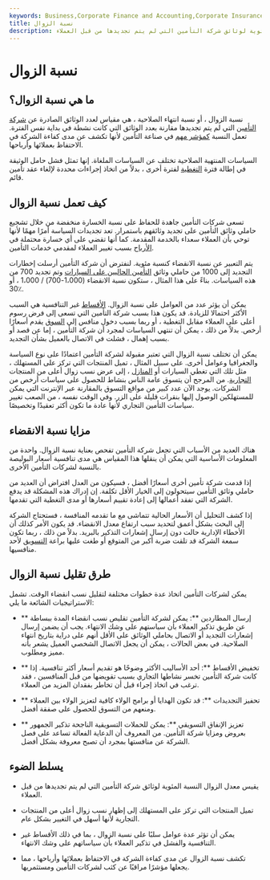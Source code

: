 ```yaml
---
keywords: Business,Corporate Finance and Accounting,Corporate Insurance
title: نسبة الزوال
description: تقيس نسبة الانقضاء النسبة المئوية لوثائق شركة التأمين التي لم يتم تجديدها من قبل العملاء.
---
```


# نسبة الزوال
## ما هي نسبة الزوال؟

نسبة الزوال ، أو نسبة انتهاء الصلاحية ، هي مقياس لعدد الوثائق الصادرة عن [شركة](/insurance) [التأمين](/insurance) التي لم يتم تجديدها مقارنة بعدد الوثائق التي كانت نشطة في بداية نفس الفترة. تعمل النسبة [كمؤشر مهم](/indicator) في صناعة التأمين لأنها تكشف عن مدى كفاءة الشركة في الاحتفاظ بعملائها وأرباحها.

السياسات المنتهية الصلاحية تختلف عن السياسات الملغاة. إنها تمثل فشل حامل الوثيقة في إطالة فترة [التغطية](/insurance-coverage) لفترة أخرى ، بدلاً من اتخاذ إجراءات محددة لإلغاء عقد تأمين قائم.

## كيف تعمل نسبة الزوال

تسعى شركات التأمين جاهدة للحفاظ على نسبة الخسارة منخفضة من خلال تشجيع حاملي وثائق التأمين على تجديد وثائقهم باستمرار. تعد تجديدات السياسة أمرًا مهمًا لأنها توحي بأن العملاء سعداء بالخدمة المقدمة. كما أنها تقضي على أي خسارة محتملة في [الأرباح](/earnings) بسبب تغيير العملاء لمقدمي خدمات التأمين.

يتم التعبير عن نسبة الانقضاء كنسبة مئوية. لنفترض أن شركة التأمين أرسلت إخطارات التجديد إلى 1000 من حاملي وثائق [التأمين الحاليين على السيارات](/auto-insurance) وتم تجديد 700 من هذه السياسات. بناءً على هذا المثال ، ستكون نسبة الانقضاء (1،000-700) / 1،000 ، أو 30٪.

يمكن أن يؤثر عدد من العوامل على نسبة الزوال. [الأقساط](/premium) غير التنافسية هي السبب الأكثر احتمالا للزيادة. قد يكون هذا بسبب شركة التأمين التي تسعى إلى فرض رسوم أعلى على العملاء مقابل التغطية ، أو ربما بسبب دخول منافس إلى [السوق](/market) يقدم أسعارًا أرخص. بدلاً من ذلك ، يمكن أن تنتهي السياسات لمجرد أن شركة التأمين ، إما عن قصد أو بسبب إهمال ، فشلت في الاتصال بالعميل بشأن التجديد.

يمكن أن تختلف نسبة الزوال التي تعتبر مقبولة لشركة التأمين اعتمادًا على نوع السياسة والجغرافيا وعوامل أخرى. على سبيل المثال ، تميل المنتجات التي تركز على المستهلك ، مثل تلك التي تغطي السيارات أو [المنازل](/homeowners-insurance) ، إلى عرض نسب زوال أعلى من المنتجات [التجارية](/commercial). من المرجح أن يتسوق عامة الناس بنشاط للحصول على سياسات أرخص من الشركات. يوجد الآن عدد كبير من مواقع التسوق بالمقارنة عبر الإنترنت التي يمكن للمستهلكين الوصول إليها بنقرات قليلة على الزر. وفي الوقت نفسه ، من الصعب تغيير سياسات التأمين التجاري لأنها عادة ما تكون أكثر تعقيدًا وتخصيصًا.

## مزايا نسبة الانقضاء

هناك العديد من الأسباب التي تجعل شركة التأمين تفحص بعناية نسبة الزوال. واحدة من المعلومات الأساسية التي يمكن أن ينقلها هذا المقياس هي مدى تنافسية أسعار البوليصة بالنسبة لشركات التأمين الأخرى.

إذا قدمت شركة تأمين أخرى أسعارًا أفضل ، فسيكون من العدل افتراض أن العديد من حاملي وثائق التأمين سيتحولون إلى الخيار الأقل تكلفة. إن إدراك هذه المشكلة قد يدفع الشركة التي تفقد أعمالها إلى إعادة تقييم أسعارها أو مدى التغطية التي تقدمها.

إذا كشف التحليل أن الأسعار الحالية تتماشى مع ما تقدمه المنافسة ، فستحتاج الشركة إلى البحث بشكل أعمق لتحديد سبب ارتفاع معدل الانقضاء. قد يكون الأمر كذلك أن الأخطاء الإدارية حالت دون إرسال إشعارات التذكير بالبريد. بدلاً من ذلك ، ربما تكون سمعة الشركة قد تلقت ضربة أكبر من المتوقع أو طغت عليها براعة [التسويق](/marketing) لأحد منافسيها.

## طرق تقليل نسبة الزوال

يمكن لشركات التأمين اتخاذ عدة خطوات مختلفة لتقليل نسب انقضاء الوقت. تشمل الاستراتيجيات الشائعة ما يلي:

- ** إرسال المطاردين **: يمكن لشركة التأمين تقليص نسب انقضاء المدة ببساطة عن طريق تذكير العملاء بأن سياستهم على وشك الانتهاء. يجب أن يضمن إرسال إشعارات التجديد أو الاتصال بحاملي الوثائق على الأقل أنهم على دراية بتاريخ انتهاء الصلاحية. في بعض الحالات ، يمكن أن يجعل الاتصال الشخصي العميل يشعر بأنه مميز ومطلوب.

- ** تخفيض الأقساط **: أحد الأساليب الأكثر وضوحًا هو تقديم أسعار أكثر تنافسية. إذا كانت شركة التأمين تخسر نشاطها التجاري بسبب تقويضها من قبل المنافسين ، فقد ترغب في اتخاذ إجراء قبل أن تخاطر بفقدان المزيد من العملاء.

- ** تحفيز التجديدات **: قد تكون الهدايا أو برامج الولاء كافية لتعزيز الولاء بين العملاء ومنعهم من التسوق للحصول على صفقة أفضل.

- ** تعزيز الإنفاق التسويقي **: يمكن للحملات التسويقية الناجحة تذكير الجمهور بعروض ومزايا شركة التأمين. من المعروف أن الدعاية الفعالة تساعد على فصل الشركة عن منافستها بمجرد أن تصبح معروفة بشكل أفضل.

## يسلط الضوء

- يقيس معدل الزوال النسبة المئوية لوثائق شركة التأمين التي لم يتم تجديدها من قبل العملاء.

- تميل المنتجات التي تركز على المستهلك إلى إظهار نسب زوال أعلى من المنتجات التجارية لأنها أسهل في التغيير بشكل عام.

- يمكن أن تؤثر عدة عوامل سلبًا على نسبة الزوال ، بما في ذلك الأقساط غير التنافسية والفشل في تذكير العملاء بأن سياساتهم على وشك الانتهاء.

- تكشف نسبة الزوال عن مدى كفاءة الشركة في الاحتفاظ بعملائها وأرباحها ، مما يجعلها مؤشرًا مراقبًا عن كثب لشركات التأمين ومستثمريها.

